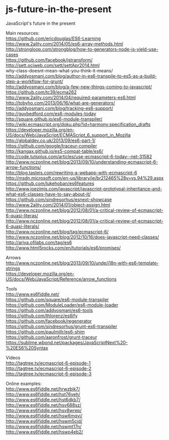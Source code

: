 js-future-in-the-present
========================

JavaScript's future in the present  

Main resources:  
https://github.com/ericdouglas/ES6-Learning  
http://www.2ality.com/2014/05/es6-array-methods.html  
http://strongloop.com/strongblog/how-to-generators-node-js-yield-use-cases  
https://github.com/facebook/jstransform/  
http://sett.ociweb.com/sett/settApr2014.html  
why-class-doesnt-mean-what-you-think-it-means/  
http://addyosmani.com/blog/author-in-es6-transpile-to-es5-as-a-build-step-a-workflow-for-grunt/  
http://addyosmani.com/blog/a-few-new-things-coming-to-javascript/  
https://github.com/tc39/ecma262  
http://www.2ality.com/2014/04/required-parameters-es6.html  
http://tobyho.com/2013/06/16/what-are-generators/  
http://addyosmani.com/blog/tracking-es6-support/  
http://guybedford.com/es6-modules-today  
http://square.github.io/es6-module-transpiler/  
http://wiki.ecmascript.org/doku.php?id=harmony:specification_drafts  
https://developer.mozilla.org/en-US/docs/Web/JavaScript/ECMAScript_6_support_in_Mozilla  
http://globaldev.co.uk/2013/09/es6-part-1/  
https://github.com/google/traceur-compiler  
http://kangax.github.io/es5-compat-table/es6/  
http://code.tutsplus.com/articles/use-ecmascript-6-today--net-31582  
http://www.nczonline.net/blog/2013/09/10/understanding-ecmascript-6-arrow-functions/  
http://blog.tastejs.com/rewriting-a-webapp-with-ecmascript-6  
http://msdn.microsoft.com/en-us/library/ie/br212465%28v=vs.94%29.aspx  
https://github.com/lukehoban/es6features  
http://www.joezimjs.com/javascript/javascript-prototypal-inheritance-and-what-es6-classes-have-to-say-about-it/  
https://github.com/sindresorhus/esnext-showcase  
http://www.2ality.com/2014/01/object-assign.html  
http://www.nczonline.net/blog/2012/08/01/a-critical-review-of-ecmascript-6-quasi-literas/  
http://www.nczonline.net/blog/2012/08/01/a-critical-review-of-ecmascript-6-quasi-literals/  
http://www.nczonline.net/blog/tag/ecmascript-6/  
http://www.nczonline.net/blog/2012/10/16/does-javascript-need-classes/  
http://ariya.ofilabs.com/tag/es6  
http://www.html5rocks.com/en/tutorials/es6/promises/  

Arrows  
http://www.nczonline.net/blog/2013/09/10/unde/i18n-with-es6-template-strings  
https://developer.mozilla.org/en-US/docs/Web/JavaScript/Reference/arrow_functions  

Tools  
http://www.es6fiddle.net/  
https://github.com/square/es6-module-transpiler  
https://github.com/ModuleLoader/es6-module-loader  
https://github.com/addyosmani/es6-tools  
https://github.com/thlorenz/es6ify  
https://github.com/facebook/regenerator  
https://github.com/sindresorhus/grunt-es6-transpiler  
https://github.com/paulmillr/es6-shim  
https://github.com/aaronfrost/grunt-traceur  
https://sublime.wbond.net/packages/JavaScriptNext%20-%20ES6%20Syntax  


Vídeos  
http://tagtree.tv/ecmascript-6-episode-1  
http://tagtree.tv/ecmascript-6-episode-2  
http://tagtree.tv/ecmascript-6-episode-3  

Online examples:  
http://www.es6fiddle.net/hrwzbik7/  
http://www.es6fiddle.net/hst76yeh/  
http://www.es6fiddle.net/hst6dkb7/  
http://www.es6fiddle.net/hsv688sz/  
http://www.es6fiddle.net/hsv8wrep/  
http://www.es6fiddle.net/hsw6mqvi/  
http://www.es6fiddle.net/hswm5cid/  
http://www.es6fiddle.net/hswmt17n/  
http://www.es6fiddle.net/hswp4eb2/  
